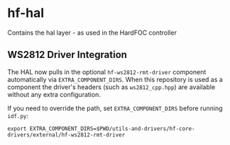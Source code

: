 # hf-hal
Contains the hal layer - as used in the HardFOC controller

## WS2812 Driver Integration

The HAL now pulls in the optional `hf-ws2812-rmt-driver` component automatically
via `EXTRA_COMPONENT_DIRS`. When this repository is used as a component the
driver's headers (such as `ws2812_cpp.hpp`) are available without any extra
configuration.

If you need to override the path, set `EXTRA_COMPONENT_DIRS` before running
`idf.py`:

```
export EXTRA_COMPONENT_DIRS=$PWD/utils-and-drivers/hf-core-drivers/external/hf-ws2812-rmt-driver
```
